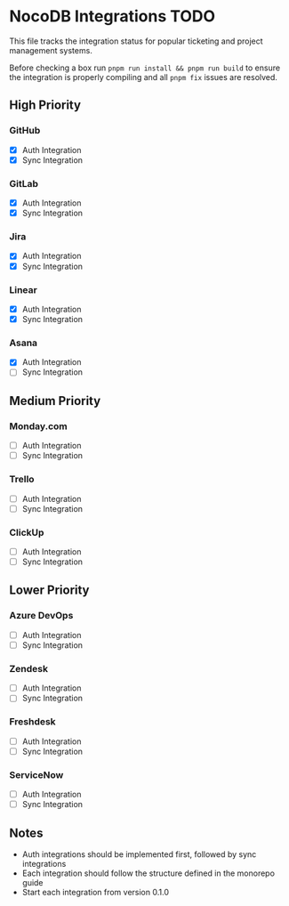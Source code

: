 # NocoDB Integrations TODO

This file tracks the integration status for popular ticketing and project management systems.

Before checking a box run `pnpm run install && pnpm run build` to ensure the integration is properly compiling and all `pnpm fix` issues are resolved.

## High Priority

### GitHub
- [x] Auth Integration
- [x] Sync Integration

### GitLab
- [x] Auth Integration
- [x] Sync Integration

### Jira
- [x] Auth Integration
- [x] Sync Integration

### Linear
- [x] Auth Integration
- [x] Sync Integration

### Asana
- [x] Auth Integration
- [ ] Sync Integration

## Medium Priority

### Monday.com
- [ ] Auth Integration
- [ ] Sync Integration

### Trello
- [ ] Auth Integration
- [ ] Sync Integration

### ClickUp
- [ ] Auth Integration
- [ ] Sync Integration

## Lower Priority

### Azure DevOps
- [ ] Auth Integration
- [ ] Sync Integration

### Zendesk
- [ ] Auth Integration
- [ ] Sync Integration

### Freshdesk
- [ ] Auth Integration
- [ ] Sync Integration

### ServiceNow
- [ ] Auth Integration
- [ ] Sync Integration

## Notes
- Auth integrations should be implemented first, followed by sync integrations
- Each integration should follow the structure defined in the monorepo guide
- Start each integration from version 0.1.0 